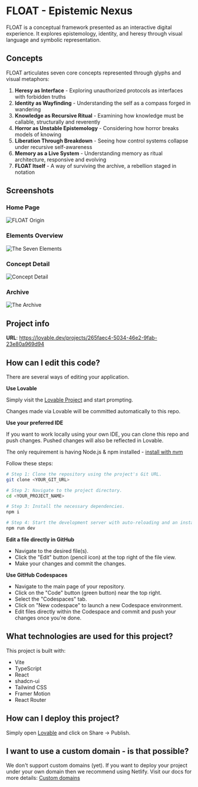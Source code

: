 
# FLOAT - Epistemic Nexus

FLOAT is a conceptual framework presented as an interactive digital experience. It explores epistemology, identity, and heresy through visual language and symbolic representation.

## Concepts

FLOAT articulates seven core concepts represented through glyphs and visual metaphors:

1. **Heresy as Interface** - Exploring unauthorized protocols as interfaces with forbidden truths
2. **Identity as Wayfinding** - Understanding the self as a compass forged in wandering
3. **Knowledge as Recursive Ritual** - Examining how knowledge must be callable, structurally and reverently
4. **Horror as Unstable Epistemology** - Considering how horror breaks models of knowing
5. **Liberation Through Breakdown** - Seeing how control systems collapse under recursive self-awareness
6. **Memory as a Live System** - Understanding memory as ritual architecture, responsive and evolving
7. **FLOAT Itself** - A way of surviving the archive, a rebellion staged in notation

## Screenshots

### Home Page
![FLOAT Origin](public/lovable-uploads/4deb20ea-51de-422a-ab8d-8f404ac80e6c.png)

### Elements Overview
![The Seven Elements](public/lovable-uploads/46a4564a-c36b-459d-ba0b-e6f32ad204b1.png)

### Concept Detail
![Concept Detail](public/lovable-uploads/735ffed9-0975-4d45-818c-9d95c93500b9.png)

### Archive
![The Archive](public/lovable-uploads/e65e10f9-a1b2-4289-a7f5-99e9d95eed99.png)

## Project info

**URL**: https://lovable.dev/projects/265faec4-5034-46e2-9fab-23e80a969d94

## How can I edit this code?

There are several ways of editing your application.

**Use Lovable**

Simply visit the [Lovable Project](https://lovable.dev/projects/265faec4-5034-46e2-9fab-23e80a969d94) and start prompting.

Changes made via Lovable will be committed automatically to this repo.

**Use your preferred IDE**

If you want to work locally using your own IDE, you can clone this repo and push changes. Pushed changes will also be reflected in Lovable.

The only requirement is having Node.js & npm installed - [install with nvm](https://github.com/nvm-sh/nvm#installing-and-updating)

Follow these steps:

```sh
# Step 1: Clone the repository using the project's Git URL.
git clone <YOUR_GIT_URL>

# Step 2: Navigate to the project directory.
cd <YOUR_PROJECT_NAME>

# Step 3: Install the necessary dependencies.
npm i

# Step 4: Start the development server with auto-reloading and an instant preview.
npm run dev
```

**Edit a file directly in GitHub**

- Navigate to the desired file(s).
- Click the "Edit" button (pencil icon) at the top right of the file view.
- Make your changes and commit the changes.

**Use GitHub Codespaces**

- Navigate to the main page of your repository.
- Click on the "Code" button (green button) near the top right.
- Select the "Codespaces" tab.
- Click on "New codespace" to launch a new Codespace environment.
- Edit files directly within the Codespace and commit and push your changes once you're done.

## What technologies are used for this project?

This project is built with:

- Vite
- TypeScript
- React
- shadcn-ui
- Tailwind CSS
- Framer Motion
- React Router

## How can I deploy this project?

Simply open [Lovable](https://lovable.dev/projects/265faec4-5034-46e2-9fab-23e80a969d94) and click on Share -> Publish.

## I want to use a custom domain - is that possible?

We don't support custom domains (yet). If you want to deploy your project under your own domain then we recommend using Netlify. Visit our docs for more details: [Custom domains](https://docs.lovable.dev/tips-tricks/custom-domain/)
